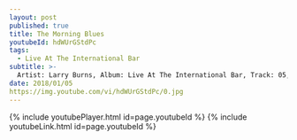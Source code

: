 ```yaml
---
layout: post
published: true
title: The Morning Blues
youtubeId: hdWUrGStdPc
tags:
  - Live At The International Bar
subtitle: >-
  Artist: Larry Burns, Album: Live At The International Bar, Track: 05, Title: The Morning Blues
date: 2018/01/05
https://img.youtube.com/vi/hdWUrGStdPc/0.jpg
---
```

{% include youtubePlayer.html id=page.youtubeId %}
{% include youtubeLink.html id=page.youtubeId %}
